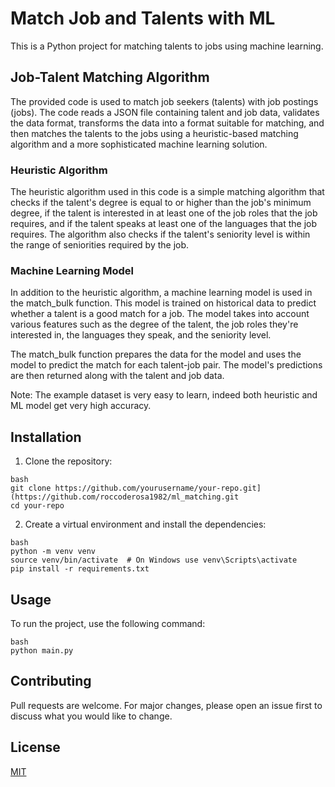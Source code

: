 # Match Job and Talents with ML

This is a Python project for matching talents to jobs using machine learning.

## Job-Talent Matching Algorithm
The provided code is used to match job seekers (talents) with job postings (jobs). The code reads a JSON file containing talent and job data, validates the data format, transforms the data into a format suitable for matching, and then matches the talents to the jobs using a heuristic-based matching algorithm and a more sophisticated machine learning solution.

### Heuristic Algorithm
The heuristic algorithm used in this code is a simple matching algorithm that checks if the talent's degree is equal to or higher than the job's minimum degree, if the talent is interested in at least one of the job roles that the job requires, and if the talent speaks at least one of the languages that the job requires. The algorithm also checks if the talent's seniority level is within the range of seniorities required by the job.

### Machine Learning Model
In addition to the heuristic algorithm, a machine learning model is used in the match_bulk function. This model is trained on historical data to predict whether a talent is a good match for a job. The model takes into account various features such as the degree of the talent, the job roles they're interested in, the languages they speak, and the seniority level.

The match_bulk function prepares the data for the model and uses the model to predict the match for each talent-job pair. The model's predictions are then returned along with the talent and job data.

Note: The example dataset is very easy to learn, indeed both heuristic and ML model get very high accuracy.

## Installation

1. Clone the repository:

```console
bash
git clone https://github.com/yourusername/your-repo.git](https://github.com/roccoderosa1982/ml_matching.git
cd your-repo
```


2. Create a virtual environment and install the dependencies:

```console
bash
python -m venv venv
source venv/bin/activate  # On Windows use venv\Scripts\activate
pip install -r requirements.txt
```


## Usage

To run the project, use the following command:

```console
bash
python main.py
```


## Contributing

Pull requests are welcome. For major changes, please open an issue first to discuss what you would like to change.

## License

[MIT](https://choosealicense.com/licenses/mit/)
